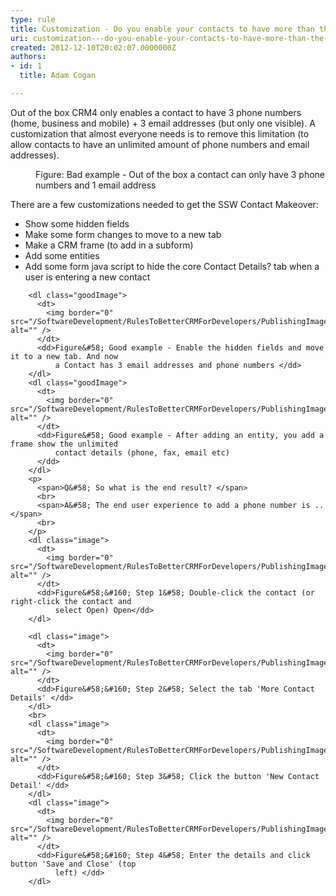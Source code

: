 ```yaml
---
type: rule
title: Customization - Do you enable your contacts to have more than the default 3 email addresses and phone numbers?
uri: customization---do-you-enable-your-contacts-to-have-more-than-the-default-3-email-addresses-and-phone-numbers
created: 2012-12-10T20:02:07.0000000Z
authors:
- id: 1
  title: Adam Cogan

---
```




<span class='intro'> Out of the box CRM4 only enables a contact to have 3 phone numbers (home, business and mobile) + 3 email addresses (but only one visible). A customization that almost everyone needs is to remove this limitation (to allow contacts to have an unlimited amount of phone numbers and email addresses). </span>

 <dl class="badImage">
          <dt>
            <img border="0" src="/SoftwareDevelopment/RulesToBetterCRMForDevelopers/PublishingImages/contact1.jpg" alt="" />
          </dt>
          <dd>Figure&#58; Bad example - Out of the box a contact can only have 3 phone numbers and
              1 email address</dd>
        </dl>
        <p>
          There are a few customizations needed to get the SSW Contact Makeover&#58;
        </p>
        <ul>
          <li>Show some hidden fields </li>
          <li>Make some form changes to move to a new tab </li>
          <li>Make a CRM frame (to add in a subform) </li>
          <li>Add some entities </li>
          <li>Add some form java script to hide the core Contact Details? tab when a user is
            entering a new contact </li>
        </ul>

        <dl class="goodImage">
          <dt>
            <img border="0" src="/SoftwareDevelopment/RulesToBetterCRMForDevelopers/PublishingImages/contact3.jpg" alt="" />
          </dt>
          <dd>Figure&#58; Good example - Enable the hidden fields and move it to a new tab. And now
              a Contact has 3 email addresses and phone numbers </dd>
        </dl>
        <dl class="goodImage">
          <dt>
            <img border="0" src="/SoftwareDevelopment/RulesToBetterCRMForDevelopers/PublishingImages/contact2.jpg" alt="" />
          </dt>
          <dd>Figure&#58; Good example - After adding an entity, you add a frame show the unlimited
              contact details (phone, fax, email etc)
          </dd>
        </dl>
        <p>
          <span>Q&#58; So what is the end result? </span>
          <br>
          <span>A&#58; The end user experience to add a phone number is .. </span>
          <br>
        </p>
        <dl class="image">
          <dt>
            <img border="0" src="/SoftwareDevelopment/RulesToBetterCRMForDevelopers/PublishingImages/contact4.jpg" alt="" />
          </dt>
          <dd>Figure&#58;&#160; Step 1&#58; Double-click the contact (or right-click the contact and
              select Open) Open</dd>
        </dl>

        <dl class="image">
          <dt>
            <img border="0" src="/SoftwareDevelopment/RulesToBetterCRMForDevelopers/PublishingImages/contact5.jpg" alt="" />
          </dt>
          <dd>Figure&#58;&#160; Step 2&#58; Select the tab 'More Contact Details' </dd>
        </dl>
        <br>
        <dl class="image">
          <dt>
            <img border="0" src="/SoftwareDevelopment/RulesToBetterCRMForDevelopers/PublishingImages/contact6.jpg" alt="" />
          </dt>
          <dd>Figure&#58;&#160; Step 3&#58; Click the button 'New Contact Detail' </dd>
        </dl>
        <dl class="image">
          <dt>
            <img border="0" src="/SoftwareDevelopment/RulesToBetterCRMForDevelopers/PublishingImages/contact7.jpg" alt="" />
          </dt>
          <dd>Figure&#58;&#160; Step 4&#58; Enter the details and click button 'Save and Close' (top
              left) </dd>
        </dl>



